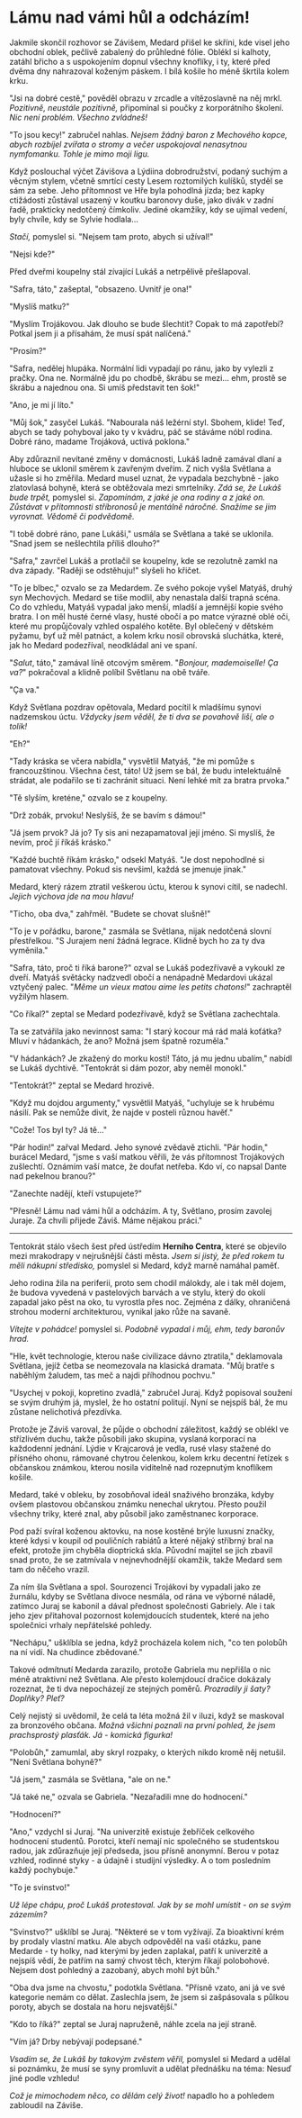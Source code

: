 # Lámu nad vámi hůl a odcházím!

Jakmile skončil rozhovor se Závišem, Medard přišel ke skříni, kde visel jeho obchodní oblek, pečlivě zabalený do průhledné fólie. Oblékl si kalhoty, zatáhl břicho a s uspokojením dopnul všechny knoflíky, i ty, které před dvěma dny nahrazoval koženým páskem. I bílá košile ho méně škrtila kolem krku.

"Jsi na dobré cestě," pověděl obrazu v zrcadle a vítězoslavně na něj mrkl. *Pozitivně, neustále pozitivně,* připomínal si poučky z korporátního školení. *Nic není problém. Všechno zvládneš!*

"To jsou kecy!" zabručel nahlas. *Nejsem žádný baron z Mechového kopce, abych rozbíjel zvířata o stromy a večer uspokojoval nenasytnou nymfomanku. Tohle je mimo moji ligu.*

Když poslouchal výčet Závišova a Lýdiina dobrodružství, podaný suchým a věcným stylem, včetně smrtící cesty Lesem roztomilých kulíšků, styděl se sám za sebe. Jeho přítomnost ve Hře byla pohodlná jízda; bez kapky ctižádosti zůstával usazený v koutku baronovy duše, jako divák v zadní řadě, prakticky nedotčený čímkoliv. Jediné okamžiky, kdy se ujímal vedení, byly chvíle, kdy se Sylvie hodlala...

*Stačí,* pomyslel si. "Nejsem tam proto, abych si užíval!"

"Nejsi kde?"

Před dveřmi koupelny stál zívající Lukáš a netrpělivě přešlapoval.

"Safra, táto," zašeptal, "obsazeno. Uvnitř je ona!"

"Myslíš matku?"

"Myslím Trojákovou. Jak dlouho se bude šlechtit? Copak to má zapotřebí? Potkal jsem ji a přísahám, že musí spát nalíčená."

"Prosím?"

"Safra, nedělej hlupáka. Normální lidi vypadají po ránu, jako by vylezli z pračky. Ona ne. Normálně jdu po chodbě, škrábu se mezi... ehm, prostě se škrábu a najednou ona. Si umíš představit ten šok!"

"Ano, je mi jí líto."

"Můj šok," zasyčel Lukáš. "Nabourala náš ležérní styl. Sbohem, klide! Teď, abych se tady pohyboval jako ty v kvádru, páč se stáváme nóbl rodina. Dobré ráno, madame Trojáková, uctivá poklona."

Aby zdůraznil nevítané změny v domácnosti, Lukáš ladně zamával dlaní a hluboce se uklonil směrem k zavřeným dveřím. Z nich vyšla Světlana a užasle si ho změřila. Medard musel uznat, že vypadala bezchybně - jako zlatovlasá bohyně, která se obtěžovala mezi smrtelníky. *Zdá se, že Lukáš bude trpět,* pomyslel si. *Zapomínám, z jaké je ona rodiny a z jaké on. Zůstávat v přítomnosti stříbronosů je mentálně náročné. Snažíme se jim vyrovnat. Vědomě či podvědomě.*

"I tobě dobré ráno, pane Lukáši," usmála se Světlana a také se uklonila. "Snad jsem se nešlechtila příliš dlouho?"

"Safra," zavrčel Lukáš a protlačil se koupelny, kde se rezolutně zamkl na dva západy. "Raději se odstěhuju!" slyšeli ho křičet.

"To je blbec," ozvalo se za Medardem. Ze svého pokoje vyšel Matyáš, druhý syn Mechových. Medard se tiše modlil, aby nenastala další trapná scéna. Co do vzhledu, Matyáš vypadal jako menší, mladší a jemnější kopie svého bratra. I on měl husté černé vlasy, husté obočí a po matce výrazné oblé oči, které mu propůjčovaly vzhled ospalého kotěte. Byl oblečený v dětském pyžamu, byť už měl patnáct, a kolem krku nosil obrovská sluchátka, které, jak ho Medard podezříval, neodkládal ani ve spaní.

"*Salut*, táto," zamával líně otcovým směrem. "*Bonjour, mademoiselle! Ça va?*" pokračoval a klidně políbil Světlanu na obě tváře.

"Ça va."

Když Světlana pozdrav opětovala, Medard pocítil k mladšímu synovi nadzemskou úctu. *Vždycky jsem věděl, že ti dva se povahově liší, ale o tolik!*

"Eh?"

"Tady kráska se včera nabídla," vysvětlil Matyáš, "že mi pomůže s francouzštinou. Všechna čest, táto! Už jsem se bál, že budu intelektuálně strádat, ale podařilo se ti zachránit situaci. Není lehké mít za bratra prvoka."

"Tě slyším, kreténe," ozvalo se z koupelny.

"Drž zobák, prvoku! Neslyšíš, že se bavím s dámou!"

"Já jsem prvok? Já jo? Ty sis ani nezapamatoval její jméno. Si myslíš, že nevím, proč jí říkáš krásko."

"Každé buchtě říkám krásko," odsekl Matyáš. "Je dost nepohodlné si pamatovat všechny. Pokud sis nevšiml, každá se jmenuje jinak."

Medard, který rázem ztratil veškerou úctu, kterou k synovi cítil, se nadechl. *Jejich výchova jde na mou hlavu!*

"Ticho, oba dva," zahřměl. "Budete se chovat slušně!"

"To je v pořádku, barone," zasmála se Světlana, nijak nedotčená slovní přestřelkou. "S Jurajem není žádná legrace. Klidně bych ho za ty dva vyměnila."

"Safra, táto, proč ti říká barone?" ozval se Lukáš podezřívavě a vykoukl ze dveří. Matyáš světácky nadzvedl obočí a nenápadně Medardovi ukázal vztyčený palec. "*Même un vieux matou aime les petits chatons!*" zachraptěl vyžilým hlasem.

"Co říkal?" zeptal se Medard podezřívavě, když se Světlana zachechtala. 

Ta se zatvářila jako nevinnost sama: "I starý kocour má rád malá koťátka? Mluví v hádankách, že ano? Možná jsem špatně rozuměla."

"V hádankách? Je zkažený do morku kostí! Táto, já mu jednu ubalím," nabídl se Lukáš dychtivě. "Tentokrát si dám pozor, aby neměl monokl."

"Tentokrát?" zeptal se Medard hrozivě.

"Když mu dojdou argumenty," vysvětlil Matyáš, "uchyluje se k hrubému násilí. Pak se nemůže divit, že najde v posteli různou havěť."

"Cože! Tos byl ty? Já tě..."

"Pár hodin!" zařval Medard. Jeho synové zvědavě ztichli. "Pár hodin," burácel Medard, "jsme s vaší matkou věřili, že vás přítomnost Trojákových zušlechtí. Oznámím vaší matce, že doufat netřeba. Kdo ví, co napsal Dante nad pekelnou branou?"

"Zanechte nadějí, kteří vstupujete?"

"Přesně! Lámu nad vámi hůl a odcházím. A ty, Světlano, prosím zavolej Juraje. Za chvíli přijede Záviš. Máme nějakou práci."

***

Tentokrát stálo všech šest  před ústředím **Herního Centra**, které se objevilo mezi mrakodrapy v nejrušnější části města. *Jsem si jistý, že před rokem tu měli nákupní středisko,* pomyslel si Medard, když marně namáhal paměť. 

Jeho rodina žila na periferii, proto sem chodil málokdy, ale i tak měl dojem, že budova vyvedená v pastelových barvách a ve stylu, který do okolí zapadal jako pěst na oko, tu vyrostla přes noc. Zejména z dálky, ohraničená strohou moderní architekturou, vynikal jako růže na savaně. 

*Vítejte v pohádce!* pomyslel si. *Podobně vypadal i můj, ehm, tedy baronův hrad.*

"Hle, květ technologie, kterou naše civilizace dávno ztratila," deklamovala Světlana, jejíž četba se neomezovala na klasická dramata. "Můj bratře s naběhlým žaludem, tas meč a najdi příhodnou pochvu."

"Usychej v pokoji, kopretino zvadlá," zabručel Juraj. Když popisoval soužení se svým druhým já, myslel, že ho ostatní politují. Nyní se nejspíš bál, že mu zůstane nelichotivá přezdívka.

Protože je Záviš varoval, že půjde o obchodní záležitost, každý se oblékl ve střízlivém duchu, takže působili jako skupina, vyslaná korporací na každodenní jednání. Lýdie v Krajcarová je vedla, rusé vlasy stažené do přísného ohonu, rámované chytrou čelenkou, kolem krku decentní řetízek s občanskou známkou, kterou nosila viditelně nad rozepnutým knoflíkem košile. 

Medard, také v obleku, by zosobňoval ideál snaživého bronzáka, kdyby ovšem plastovou občanskou známku nenechal ukrytou. Přesto použil všechny triky, které znal, aby působil jako zaměstnanec korporace. 

Pod paží svíral koženou aktovku, na nose kostěné brýle luxusní značky, které kdysi v koupil od pouličních rabiátů a které nějaký stříbrný bral na efekt, protože jim chyběla dioptrická skla. Původní majitel se jich zbavil snad proto, že se zatmívala v nejnevhodnější okamžik, takže Medard sem tam do něčeho vrazil.

Za ním šla Světlana a spol. Sourozenci Trojákovi by vypadali jako ze žurnálu, kdyby se Světlana divoce nesmála, od rána ve výborné náladě, zatímco Juraj se kabonil a dával přednost společnosti Gabriely. Ale i tak jeho zjev přitahoval pozornost kolemjdoucích studentek, které na jeho společnici vrhaly nepřátelské pohledy.

"Nechápu," ušklíbla se jedna, když procházela kolem nich, "co ten polobůh na ní vidí. Na chudince zbědované."

Takové odmítnutí Medarda zarazilo, protože Gabriela mu nepřišla o nic méně atraktivní než Světlana. Ale přesto kolemjdoucí dračice dokázaly rozeznat, že ti dva nepocházejí ze stejných poměrů. *Prozradily ji šaty? Doplňky? Pleť?*

Celý nejistý si uvědomil, že celá ta léta možná žil v iluzi, když se maskoval za bronzového občana. *Možná všichni poznali na první pohled, že jsem prachsprostý plasťák. Já - komická figurka!*

"Polobůh," zamumlal, aby skryl rozpaky, o kterých nikdo kromě něj netušil. "Není Světlana bohyně?"

"Já jsem," zasmála se Světlana, "ale on ne."

"Já také ne," ozvala se Gabriela. "Nezařadili mne do hodnocení."

"Hodnocení?"

"Ano," vzdychl si Juraj. "Na univerzitě existuje žebříček celkového hodnocení studentů. Porotci, kteří nemají nic společného se studentskou radou, jak zdůrazňuje její předseda, jsou přísně anonymní. Berou v potaz vzhled, rodinné styky - a údajně i studijní výsledky. A o tom posledním každý pochybuje."

"To je svinstvo!"

*Už lépe chápu, proč Lukáš protestoval. Jak by se mohl umístit - on se svým zázemím?*

"Svinstvo?" ušklíbl se Juraj. "Některé se v tom vyžívají. Za bioaktivní krém by prodaly vlastní matku. Ale abych odpověděl na vaši otázku, pane Medarde - ty holky, nad kterými by jeden zaplakal, patří k univerzitě a nejspíš vědí, že patřím na samý chvost těch, kterým říkají polobohové. Nejsem dost pohledný a zazobaný, abych mohl být bůh."

"Oba dva jsme na chvostu," podotkla Světlana. "Přísně vzato, ani já ve své kategorie nemám co dělat. Zaslechla jsem, že jsem si zašpásovala s půlkou poroty, abych se dostala na horu nejsvatější."

"Kdo to říká?" zeptal se Juraj napruženě, náhle zcela na její straně.

"Vím já? Drby nebývají podepsané."

*Vsadím se, že Lukáš by takovým zvěstem věřil,* pomyslel si Medard a udělal si poznámku, že musí se syny promluvit a udělat přednášku na téma: Nesuď jiné podle vzhledu! 

*Což je mimochodem něco, co dělám celý život!* napadlo ho a pohledem zabloudil na Záviše.